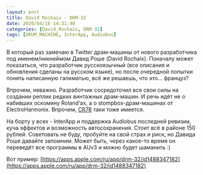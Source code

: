 ```yaml
---
layout: post
title: David Rochaix - DRM-32
date: 2020/04/16 14:31:40
categories: [David_Rochaix, DRM-32]
tags: [DRUM_MACHINE, InterApp, Audiobus]
---
```

В который раз замечаю в Twitter драм-машины от нового разработчика под именем/никнеймом Давид Роше (David Rochaix). Поначалу может показаться, что разработчик русскоязычный (все описания и обновления сделаны на русском языке), но после очередной попытки понять написанную галиматью, всё же решаешь, что это... француз?

Впрочем, неважно. Разработчик сосредоточил все свои силы на создании реплик редких винтажных драм-машин. И речь идёт не о набивших оскомину Roland’ах, а о stompbox-драм-машинах от ElectroHarmonix. Впрочем, [CR78](https://en.wikipedia.org/wiki/Roland_CR-78) таки тоже имеется.

На борту у всех - InterApp и поддержка Audiobus последней ревизии, куча эффектов и возможность автосохранения. Стоит всё в районе 150 рублей. Советовать не буду, пробуйте на свой страх и риск, но Давида Роше давайте запомним. Может быть, через какое-то время он переведёт все программы в AUv3 и можно будет шаманить :)

Вот пример: [https://apps.apple.com/ru/app/drm-32/id1488347182](https://apps.apple.com/ru/app/drm-32/id1488347182)
